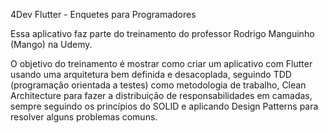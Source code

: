 4Dev Flutter - Enquetes para Programadores

Essa aplicativo faz parte do treinamento do professor Rodrigo Manguinho (Mango) na Udemy.

O objetivo do treinamento é mostrar como criar um aplicativo com Flutter usando uma arquitetura bem definida e desacoplada, seguindo TDD (programação orientada a testes) como metodologia de trabalho, Clean Architecture para fazer a distribuição de responsabilidades em camadas, sempre seguindo os princípios do SOLID e aplicando Design Patterns para resolver alguns problemas comuns.